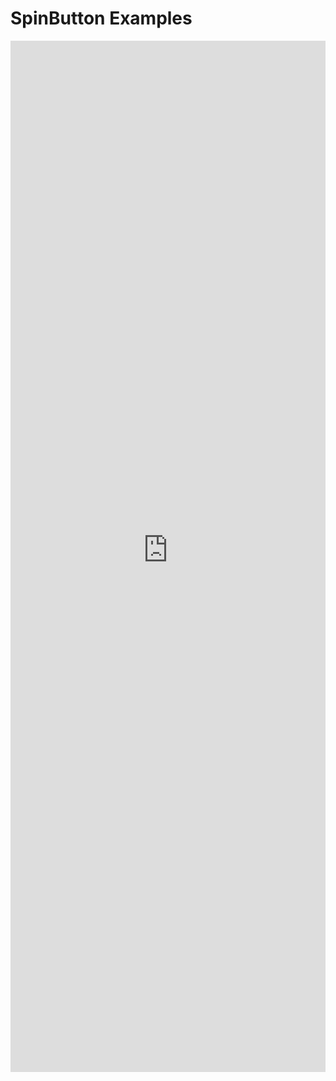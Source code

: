 # SpinButton Examples

<iframe 
    title='SpinButton Examples'
    src='https://fabricweb.z5.web.core.windows.net/pr-deploy-site/refs/heads/master/fabric-website-resources/dist/index.html#/examples/spinbutton?docsExample=true'
    frameborder='no'
    height='1650'
    style='width: 100%;'
>